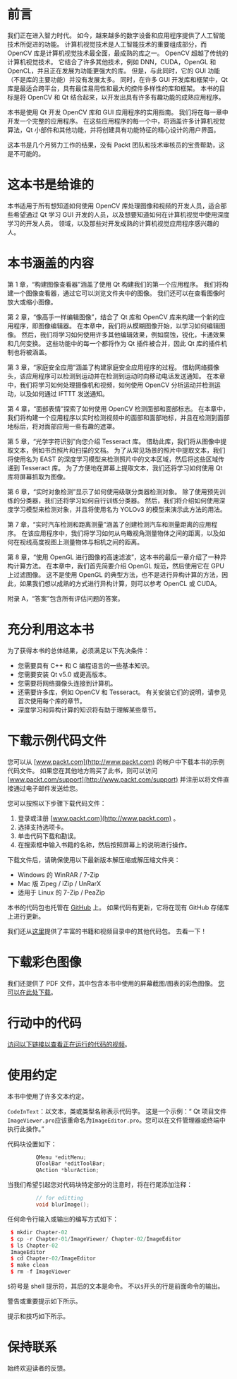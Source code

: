 # 前言

我们正在进入智力时代。 如今，越来越多的数字设备和应用程序提供了人工智能技术所促进的功能。 计算机视觉技术是人工智能技术的重要组成部分，而 OpenCV 库是计算机视觉技术最全面，最成熟的库之一。 OpenCV 超越了传统的计算机视觉技术。 它结合了许多其他技术，例如 DNN，CUDA，OpenGL 和 OpenCL，并且正在发展为功能更强大的库。 但是，与此同时，它的 GUI 功能（不是库的主要功能）并没有发展太多。 同时，在许多 GUI 开发库和框架中，Qt 库是最适合跨平台，具有最佳易用性和最大的控件多样性的库和框架。 本书的目标是将 OpenCV 和 Qt 结合起来，以开发出具有许多有趣功能的成熟应用程序。

本书是使用 Qt 开发 OpenCV 库和 GUI 应用程序的实用指南。 我们将在每一章中开发一个完整的应用程序。 在这些应用程序的每一个中，将涵盖许多计算机视觉算法，Qt 小部件和其他功能，并将创建具有功能特征的精心设计的用户界面。

这本书是几个月努力工作的结果，没有 Packt 团队和技术审核员的宝贵帮助，这是不可能的。

# 这本书是给谁的

本书适用于所有想知道如何使用 OpenCV 库处理图像和视频的开发人员，适合那些希望通过 Qt 学习 GUI 开发的人员，以及想要知道如何在计算机视觉中使用深度学习的开发人员。 领域，以及那些对开发成熟的计算机视觉应用程序感兴趣的人。

# 本书涵盖的内容

第 1 章，“构建图像查看器”涵盖了使用 Qt 构建我们的第一个应用程序。 我们将构建一个图像查看器，通过它可以浏览文件夹中的图像。 我们还可以在查看图像时放大或缩小图像。

第 2 章，“像高手一样编辑图像”，结合了 Qt 库和 OpenCV 库来构建一个新的应用程序，即图像编辑器。 在本章中，我们将从模糊图像开始，以学习如何编辑图像。 然后，我们将学习如何使用许多其他编辑效果，例如腐蚀，锐化，卡通效果和几何变换。 这些功能中的每一个都将作为 Qt 插件被合并，因此 Qt 库的插件机制也将被涵盖。

第 3 章，“家庭安全应用”涵盖了构建家庭安全应用程序的过程。 借助网络摄像头，该应用程序可以检测到运动并在检测到运动时向移动电话发送通知。 在本章中，我们将学习如何处理摄像机和视频，如何使用 OpenCV 分析运动并检测运动，以及如何通过 IFTTT 发送通知。

第 4 章，“面部表情”探索了如何使用 OpenCV 检测面部和面部标志。 在本章中，我们将构建一个应用程序以实时检测视频中的面部和面部地标，并且在检测到面部地标后，将对面部应用一些有趣的遮罩。

第 5 章，“光学字符识别”向您介绍 Tesseract 库。 借助此库，我们将从图像中提取文本，例如书页照片和扫描的文档。 为了从常见场景的照片中提取文本，我们将使用名为 EAST 的深度学习模型来检测照片中的文本区域，然后将这些区域传递到 Tesseract 库。 为了方便地在屏幕上提取文本，我们还将学习如何使用 Qt 库将屏幕抓取为图像。

第 6 章，“实时对象检测”显示了如何使用级联分类器检测对象。 除了使用预先训练的分类器，我们还将学习如何自行训练分类器。 然后，我们将介绍如何使用深度学习模型来检测对象，并且将使用名为 YOLOv3 的模型来演示此方法的用法。

第 7 章，“实时汽车检测和距离测量”涵盖了创建检测汽车和测量距离的应用程序。 在该应用程序中，我们将学习如何从鸟瞰视角测量物体之间的距离，以及如何在视线高度视图上测量物体与相机之间的距离。

第 8 章，“使用 OpenGL 进行图像的高速滤波”，这本书的最后一章介绍了一种异构计算方法。 在本章中，我们首先简要介绍 OpenGL 规范，然后使用它在 GPU 上过滤图像。 这不是使用 OpenGL 的典型方法，也不是进行异构计算的方法，因此，如果我们想以成熟的方式进行异构计算，则可以参考 OpenCL 或 CUDA。

附录 A，“答案”包含所有评估问题的答案。

# 充分利用这本书

为了获得本书的总体结果，必须满足以下先决条件：

*   您需要具有 C++ 和 C 编程语言的一些基本知识。
*   您需要安装 Qt v5.0 或更高版本。
*   您需要将网络摄像头连接到计算机。
*   还需要许多库，例如 OpenCV 和 Tesseract。 有关安装它们的说明，请参见首次使用每个库的章节。
*   深度学习和异构计算的知识将有助于理解某些章节。

# 下载示例代码文件

您可以从 [www.packt.com](http://www.packt.com) 的帐户中下载本书的示例代码文件。 如果您在其他地方购买了此书，则可以访问 [www.packt.com/support](http://www.packt.com/support) 并注册以将文件直接通过电子邮件发送给您。

您可以按照以下步骤下载代码文件：

1.  登录或注册 [www.packt.com](http://www.packt.com) 。
2.  选择支持选项卡。
3.  单击代码下载和勘误。
4.  在搜索框中输入书籍的名称，然后按照屏幕上的说明进行操作。

下载文件后，请确保使用以下最新版本解压缩或解压缩文件夹：

*   Windows 的 WinRAR / 7-Zip
*   Mac 版 Zipeg / iZip / UnRarX
*   适用于 Linux 的 7-Zip / PeaZip

本书的代码包也托管在 [GitHub](https://github.com/PacktPublishing/Qt-5-and-OpenCV-4-Computer-Vision-Projects) 上。 如果代码有更新，它将在现有 GitHub 存储库上进行更新。

我们还从[这里](https://github.com/PacktPublishing/)提供了丰富的书籍和视频目录中的其他代码包。 去看一下！

# 下载彩色图像

我们还提供了 PDF 文件，其中包含本书中使用的屏幕截图/图表的彩色图像。 [您可以在此处下载](http://www.packtpub.com/sites/default/files/downloads/9781789532586_ColorImages.pdf)。

# 行动中的代码

[访问以下链接以查看正在运行的代码的视频](http://bit.ly/2FfYSDS)。

# 使用约定

本书中使用了许多文本约定。

`CodeInText`：以文本，类或类型名称表示代码字。 这是一个示例：“ Qt 项目文件`ImageViewer.pro`应该重命名为`ImageEditor.pro`。您可以在文件管理器或终端中执行此操作。”

代码块设置如下：

```cpp
         QMenu *editMenu;
         QToolBar *editToolBar;
         QAction *blurAction;
```

当我们希望引起您对代码块特定部分的注意时，将在行尾添加注释：

```cpp
         // for editting
         void blurImage();
```

任何命令行输入或输出的编写方式如下：

```cpp
 $ mkdir Chapter-02
 $ cp -r Chapter-01/ImageViewer/ Chapter-02/ImageEditor
 $ ls Chapter-02
 ImageEditor
 $ cd Chapter-02/ImageEditor
 $ make clean
 $ rm -f ImageViewer
```

`$`符号是 shell 提示符，其后的文本是命令。 不以`$`开头的行是前面命令的输出。

警告或重要提示如下所示。

提示和技巧如下所示。

# 保持联系

始终欢迎读者的反馈。